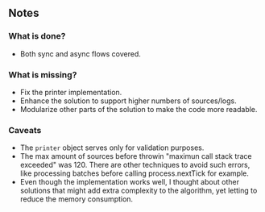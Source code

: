 ## Notes

### What is done?
- Both sync and async flows covered.

### What is missing?
- Fix the printer implementation.
- Enhance the solution to support higher numbers of sources/logs.
- Modularize other parts of the solution to make the code more readable.

### Caveats
- The `printer` object serves only for validation purposes.
- The max amount of sources before throwin "maximun call stack trace exceeded" was 120. There are other techniques to avoid such errors, like processing batches before calling process.nextTick for example.
- Even though the implementation works well, I thought about other solutions that might add extra complexity to the algorithm, yet letting to reduce the memory consumption.